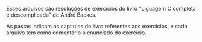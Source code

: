 Esses arquivos são resoluções de exercícios do livro "Liguagem C completa e descomplicada" de André Backes.

As pastas indicam os capitulos do livro referentes aos exercícios, e cada arquivo tem como comentário o enunciado do exercício.


